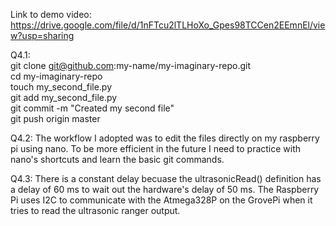 Link to demo video: https://drive.google.com/file/d/1nFTcu2lTLHoXo_Gpes98TCCen2EEmnEl/view?usp=sharing

Q4.1:  
git clone git@github.com:my-name/my-imaginary-repo.git  
cd my-imaginary-repo  
touch my_second_file.py  
git add my_second_file.py  
git commit -m "Created my second file"  
git push origin master  

Q4.2:
The workflow I adopted was to edit the files directly on
my raspberry pi using nano. To be more efficient in the
future I need to practice with nano's shortcuts and learn
the basic git commands.

Q4.3:
There is a constant delay becuase  the ultrasonicRead()
definition has a delay of 60 ms to wait out the hardware's
delay of 50 ms. The Raspberry Pi uses I2C to communicate with 
the Atmega328P on the GrovePi when it tries to read the 
ultrasonic ranger output.
